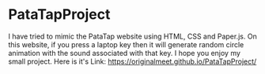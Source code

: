 # PataTapProject

I have tried to mimic the PataTap website using HTML, CSS and Paper.js. On this website, if you press a laptop key then it will generate random circle animation with the sound associated with that key. I hope you enjoy my small project. Here is it's Link: https://originalmeet.github.io/PataTapProject/
